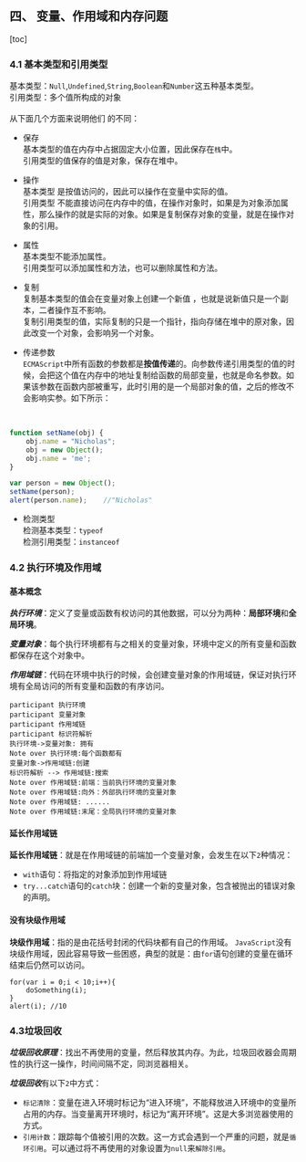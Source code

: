 ## 四、 变量、作用域和内存问题
[toc]
### 4.1 基本类型和引用类型
基本类型：`Null`,`Undefined`,`String`,`Boolean`和`Number`这五种基本类型。  
引用类型：多个值所构成的对象  
<br>
从下面几个方面来说明他们 的不同：
+ 保存  
基本类型的值在内存中占据固定大小位置，因此保存在`栈`中。  
引用类型的值保存的值是对象，保存在堆中。  

+ 操作  
基本类型 是按值访问的，因此可以操作在变量中实际的值。  
引用类型 不能直接访问在内存中的值，在操作对象时，如果是为对象添加属性，那么操作的就是实际的对象。如果是复制保存对象的变量，就是在操作对象的引用。  

+ 属性  
基本类型不能添加属性。  
引用类型可以添加属性和方法，也可以删除属性和方法。  

+ 复制  
复制基本类型的值会在变量对象上创建一个新值 ，也就是说新值只是一个副本，二者操作互不影响。  
复制引用类型的值，实际复制的只是一个指针，指向存储在堆中的原对象，因此改变一个对象，会影响另一个对象。  

+ 传递参数  
`ECMAScript`中所有函数的参数都是**按值传递**的。向参数传递引用类型的值的时候，会把这个值在内存中的地址复制给函数的局部变量，也就是命名参数。如果该参数在函数内部被重写，此时引用的是一个局部对象的值，之后的修改不会影响实参。如下所示：
<br>

``` js
function setName(obj) {
    obj.name = "Nicholas";
    obj = new Object();
    obj.name = 'me';
}

var person = new Object();
setName(person);
alert(person.name);    //"Nicholas"
```

+ 检测类型  
	检测基本类型：`typeof`  
	检测引用类型：`instanceof` 
### 4.2 执行环境及作用域
#### 基本概念
 ***执行环境***：定义了变量或函数有权访问的其他数据，可以分为两种：**局部环境**和**全局环境**。
     
 ***变量对象***：每个执行环境都有与之相关的变量对象，环境中定义的所有变量和函数都保存在这个对象中。
 
 ***作用域链***：代码在环境中执行的时候，会创建变量对象的作用域链，保证对执行环境有全局访问的所有变量和函数的有序访问。

```sequence
participant 执行环境
participant 变量对象
participant 作用域链
participant 标识符解析
执行环境->变量对象: 拥有
Note over 执行环境:每个函数都有
变量对象->作用域链:创建
标识符解析 --> 作用域链:搜索
Note over 作用域链:前端：当前执行环境的变量对象
Note over 作用域链:向外：外部执行环境的变量对象
Note over 作用域链: ......
Note over 作用域链:末尾：全局执行环境的变量对象
```

#### 延长作用域链
**延长作用域链**：就是在作用域链的前端加一个变量对象，会发生在以下`2`种情况：
+ `with`语句：将指定的对象添加到作用域链
+ `try...catch`语句的`catch`块：创建一个新的变量对象，包含被抛出的错误对象的声明。
#### 没有块级作用域
**块级作用域**：指的是由花括号封闭的代码块都有自己的作用域。
`JavaScript`没有块级作用域，因此容易导致一些困惑，典型的就是：由`for`语句创建的变量在循环结束后仍然可以访问。

    for(var i = 0;i < 10;i++){
	    doSomething(i);
	}
	alert(i); //10
### 4.3垃圾回收
***垃圾回收原理***：找出不再使用的变量，然后释放其内存。为此，垃圾回收器会周期性的执行这一操作，时间间隔不定，同浏览器相关。

***垃圾回收***有以下`2`中方式：
+ `标记清除`：变量在进入环境时标记为“进入环境”，不能释放进入环境中的变量所占用的内存。当变量离开环境时，标记为“离开环境”。这是大多浏览器使用的方式。
+ `引用计数`：跟踪每个值被引用的次数。这一方式会遇到一个严重的问题，就是`循环引用`。可以通过将不再使用的对象设置为`null`来`解除引用`。

